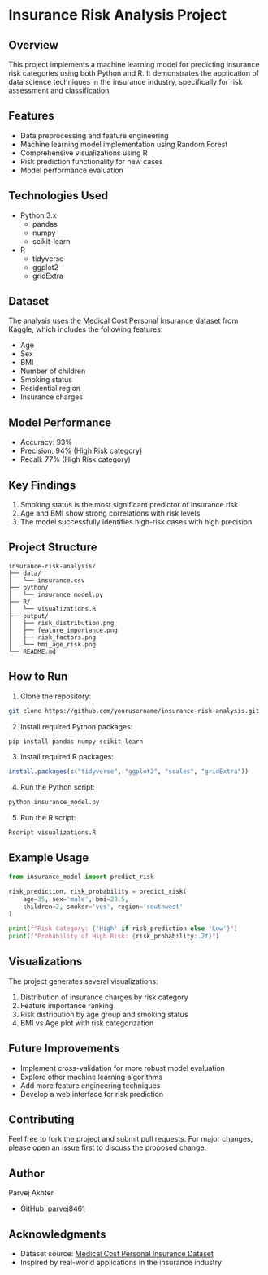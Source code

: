 # Insurance Risk Analysis Project

## Overview
This project implements a machine learning model for predicting insurance risk categories using both Python and R. It demonstrates the application of data science techniques in the insurance industry, specifically for risk assessment and classification.

## Features
- Data preprocessing and feature engineering
- Machine learning model implementation using Random Forest
- Comprehensive visualizations using R
- Risk prediction functionality for new cases
- Model performance evaluation

## Technologies Used
- Python 3.x
  - pandas
  - numpy
  - scikit-learn
- R
  - tidyverse
  - ggplot2
  - gridExtra

## Dataset
The analysis uses the Medical Cost Personal Insurance dataset from Kaggle, which includes the following features:
- Age
- Sex
- BMI
- Number of children
- Smoking status
- Residential region
- Insurance charges

## Model Performance
- Accuracy: 93%
- Precision: 94% (High Risk category)
- Recall: 77% (High Risk category)

## Key Findings
1. Smoking status is the most significant predictor of insurance risk
2. Age and BMI show strong correlations with risk levels
3. The model successfully identifies high-risk cases with high precision

## Project Structure
```
insurance-risk-analysis/
├── data/
│   └── insurance.csv
├── python/
│   └── insurance_model.py
├── R/
│   └── visualizations.R
├── output/
│   ├── risk_distribution.png
│   ├── feature_importance.png
│   ├── risk_factors.png
│   └── bmi_age_risk.png
└── README.md
```

## How to Run
1. Clone the repository:
```bash
git clone https://github.com/yourusername/insurance-risk-analysis.git
```

2. Install required Python packages:
```bash
pip install pandas numpy scikit-learn
```

3. Install required R packages:
```R
install.packages(c("tidyverse", "ggplot2", "scales", "gridExtra"))
```

4. Run the Python script:
```bash
python insurance_model.py
```

5. Run the R script:
```R
Rscript visualizations.R
```

## Example Usage
```python
from insurance_model import predict_risk

risk_prediction, risk_probability = predict_risk(
    age=35, sex='male', bmi=28.5, 
    children=2, smoker='yes', region='southwest'
)

print(f"Risk Category: {'High' if risk_prediction else 'Low'}")
print(f"Probability of High Risk: {risk_probability:.2f}")
```

## Visualizations
The project generates several visualizations:
1. Distribution of insurance charges by risk category
2. Feature importance ranking
3. Risk distribution by age group and smoking status
4. BMI vs Age plot with risk categorization

## Future Improvements
- Implement cross-validation for more robust model evaluation
- Explore other machine learning algorithms
- Add more feature engineering techniques
- Develop a web interface for risk prediction

## Contributing
Feel free to fork the project and submit pull requests. For major changes, please open an issue first to discuss the proposed change.

## Author
Parvej Akhter
- GitHub: [parvej8461](https://github.com/parvej8461)

## Acknowledgments
- Dataset source: [Medical Cost Personal Insurance Dataset](https://www.kaggle.com/datasets/mirichoi0218/insurance)
- Inspired by real-world applications in the insurance industry

